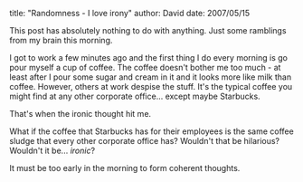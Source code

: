 
title: "Randomness - I love irony"
author: David
date: 2007/05/15

This post has absolutely nothing to do with anything. Just some ramblings from my brain this morning. 

I got to work a few minutes ago and the first thing I do every morning is go pour myself a cup of coffee. The coffee doesn't bother me too much - at least after I pour some sugar and cream in it and it looks more like milk than coffee. However, others at work despise the stuff. It's the typical coffee you might find at any other corporate office... except maybe Starbucks. 

That's when the ironic thought hit me. 

What if the coffee that Starbucks has for their employees is the same coffee sludge that every other corporate office has? Wouldn't that be hilarious? Wouldn't it be... *ironic*? 

It must be too early in the morning to form coherent thoughts.
